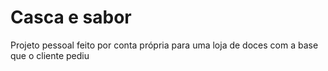 # Casca e sabor
 Projeto pessoal feito por conta própria para uma loja de doces com a base que o cliente pediu
